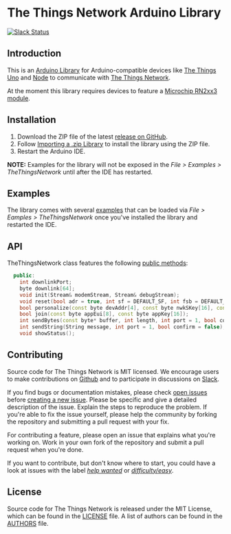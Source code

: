 # The Things Network Arduino Library

[![Slack Status](https://slack.thethingsnetwork.org/badge.svg)](https://slack.thethingsnetwork.org/)

## Introduction

This is an [Arduino Library](https://www.arduino.cc/en/Guide/Libraries) for Arduino-compatible devices like [The Things Uno](https://shop.thethingsnetwork.com/index.php/product/the-things-uno/) and [Node](https://shop.thethingsnetwork.com/index.php/product/the-things-node/) to communicate with [The Things Network](https://www.thethingsnetwork.org).

At the moment this library requires devices to feature a [Microchip RN2xx3 module](http://www.microchip.com/design-centers/wireless-connectivity/embedded-wireless/lora-technology).

## Installation

1. Download the ZIP file of the latest [release on GitHub](https://github.com/TheThingsNetwork/arduino-library/releases).
2. Follow [Importing a .zip Library](https://www.arduino.cc/en/Guide/Libraries#toc4) to install the library using the ZIP file.
3. Restart the Arduino IDE.

**NOTE:** Examples for the library will not be exposed in the *File > Examples > TheThingsNetwork* until after the IDE has restarted.

## Examples
The library comes with several [examples](examples) that can be loaded via *File > Eamples > TheThingsNetwork* once you've installed the library and restarted the IDE.

## API

TheThingsNetwork class features the following [public methods](https://github.com/TheThingsNetwork/arduino-library/blob/master/src/TheThingsNetwork.h#L39):

```C++
  public:
    int downlinkPort;
    byte downlink[64];
    void init(Stream& modemStream, Stream& debugStream);
    void reset(bool adr = true, int sf = DEFAULT_SF, int fsb = DEFAULT_FSB);
    bool personalize(const byte devAddr[4], const byte nwkSKey[16], const byte appSKey[16]);
    bool join(const byte appEui[8], const byte appKey[16]);
    int sendBytes(const byte* buffer, int length, int port = 1, bool confirm = false);
    int sendString(String message, int port = 1, bool confirm = false);
    void showStatus();
```

## Contributing

Source code for The Things Network is MIT licensed. We encourage users to make contributions on [Github](https://github.com/TheThingsNetwork/arduino-library) and to participate in discussions on [Slack](https://slack.thethingsnetwork.org).

If you find bugs or documentation mistakes, please check [open issues](https://github.com/TheThingsNetwork/arduino-library/issues) before [creating a new issue](https://github.com/TheThingsNetwork/arduino-library/issues/new). Please be specific and give a detailed description of the issue. Explain the steps to reproduce the problem. If you're able to fix the issue yourself, please help the community by forking the repository and submitting a pull request with your fix.

For contributing a feature, please open an issue that explains what you're working on. Work in your own fork of the repository and submit a pull request when you're done.

If you want to contribute, but don't know where to start, you could have a look at issues with the label [*help wanted*](https://github.com/TheThingsNetwork/arduino-library/labels/help%20wanted) or [*difficulty/easy*](https://github.com/TheThingsNetwork/arduino-library/labels/difficulty%2Feasy).

## License

Source code for The Things Network is released under the MIT License, which can be found in the [LICENSE](LICENSE) file. A list of authors can be found in the [AUTHORS](AUTHORS) file.